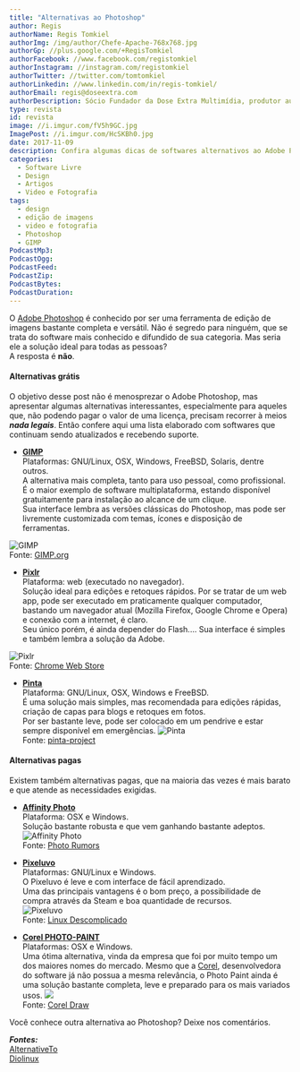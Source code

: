 ```yaml
---
title: "Alternativas ao Photoshop"
author: Regis
authorName: Regis Tomkiel
authorImg: /img/author/Chefe-Apache-768x768.jpg
authorGp: //plus.google.com/+RegisTomkiel
authorFacebook: //www.facebook.com/registomkiel
authorInstagram: //instagram.com/registomkiel
authorTwitter: //twitter.com/tomtomkiel
authorLinkedin: //www.linkedin.com/in/regis-tomkiel/
authorEmail: regis@doseextra.com
authorDescription: Sócio Fundador da Dose Extra Multimídia, produtor audiovisual, desenvolvedor web, podcaster, escritor e quando sobra tempo, coleciona videogames e filmes independentes.
type: revista
id: revista
image: //i.imgur.com/fV5h9GC.jpg
ImagePost: //i.imgur.com/HcSKBh0.jpg
date: 2017-11-09
description: Confira algumas dicas de softwares alternativos ao Adobe Photoshop
categories:
  - Software Livre
  - Design
  - Artigos
  - Video e Fotografia
tags:
  - design
  - edição de imagens
  - video e fotografia
  - Photoshop
  - GIMP
PodcastMp3:
PodcastOgg:
PodcastFeed:
PodcastZip:
PodcastBytes:
PodcastDuration:
---
```


O [Adobe Photoshop](#) é conhecido por ser uma ferramenta de edição de imagens bastante completa e versátil. Não é segredo para ninguém, que se trata do software mais conhecido e difundido de sua categoria. Mas seria ele a solução ideal para todas as pessoas?   
A resposta é **não**.   
#### Alternativas grátis
O objetivo desse post não é menosprezar o Adobe Photoshop, mas apresentar algumas alternativas interessantes, especialmente para aqueles que, não podendo pagar o valor de uma licença, precisam recorrer à meios ***nada legais***. Então confere aqui uma lista elaborado com softwares que continuam sendo atualizados e recebendo suporte.

 - **[GIMP](//gimp.org "GIMP")**     
Plataformas: GNU/Linux, OSX, Windows, FreeBSD, Solaris, dentre outros.   
A alternativa mais completa, tanto para uso pessoal, como profissional. É o maior exemplo de software multiplataforma, estando disponível gratuitamente para instalação ao alcance de um clique.   
Sua interface lembra as versões clássicas do Photoshop, mas pode ser livremente customizada com temas, ícones e disposição de ferramentas.    

![GIMP](https://www.gimp.org/news/2016-07-13%20GIMP%202.9.4%20Released/gimp-2-9-4-themes.jpg)   
Fonte: [GIMP.org](//gimp.org)    



 - **[Pixlr](https://pixlr.com)**   
Plataforma: web (executado no navegador).    
Solução ideal para edições e retoques rápidos.
Por se tratar de um web app, pode ser executado em praticamente qualquer computador, bastando um navegador atual (Mozilla Firefox, Google Chrome e Opera) e conexão com a internet, é claro.    
Seu único porém, é ainda depender do Flash....
Sua interface é simples e também lembra a solução da Adobe.   

![Pixlr](https://lh3.googleusercontent.com/G8h4B-geqNR59KBQqbENITRsOEx2SHxAHSNUQEnTiwa0JoL8VKUbuSrxSROvKJe2kaGvAdcwbw=w640-h400-e365)  
Fonte: [Chrome Web Store](//chrome.google.com/webstore/detail/pixlr-editor/icmaknaampgiegkcjlimdiidlhopknpk "Pixlr Editor")

 - **[Pinta](https://pinta-project.com/pintaproject/pinta/)**   
Plataforma: GNU/Linux, OSX, Windows e FreeBSD.   
É uma solução mais simples, mas recomendada para edições rápidas, criação de capas para blogs e retoques em fotos.   
Por ser bastante leve, pode ser colocado em um pendrive e estar sempre disponível em emergências.
![Pinta](https://i.imgur.com/CSlz4Y6l.jpg)    
Fonte: [pinta-project](https://pinta-project.com/pintaproject/pinta/)   

#### Alternativas pagas  
Existem também alternativas pagas, que na maioria das vezes é mais barato e que atende as necessidades exigidas.    

 - **[Affinity Photo](https://affinity.serif.com/pt-br/photo/)**   
Plataforma: OSX e Windows.   
Solução bastante robusta e que vem ganhando bastante adeptos.
![Affinity Photo](https://photorumors.com/wp-content/uploads/2017/11/Affinity-Photo-Photoshop-alternative.jpg)   
Fonte: [Photo Rumors](https://photorumors.com/2017/11/02/affinity-photo-1-6-released-photoshop-alternative/)   


 - **[Pixeluvo](http://www.pixeluvo.com/)**   
Plataformas: GNU/Linux e Windows.   
O Pixeluvo é leve e com interface de fácil aprendizado.   
Uma das principais vantagens é o bom preço, a possibilidade de compra através da Steam e boa quantidade de recursos.   
![Pixeluvo](https://2.bp.blogspot.com/-_goeIMwPNsk/U15zASfpAmI/AAAAAAAADHo/pywNfZnNq-Q/s1600/pixeluvo-1.png)   
Fonte: [Linux Descomplicado](https://www.linuxdescomplicado.com.br/2014/04/pixeluvo-editor-de-imagem-profissional.html)   

 - **[Corel PHOTO-PAINT](https://www.coreldraw.com/br/pages/photo-paint/)**   
Plataformas: OSX e Windows.   
Uma ótima alternativa, vinda da empresa que foi por muito tempo um dos maiores nomes do mercado. Mesmo que a [Corel](//www.corel.com/br/ "Corel Corporation"), desenvolvedora do software já não possua a mesma relevância, o Photo Paint ainda é uma solução bastante completa, leve e preparado para os mais variados usos.
![](http://1.bp.blogspot.com/-H6T3C9VmBLw/VCejKSXCOOI/AAAAAAAAGr0/rQ97dIFJY38/s1600/352456-coreldraw-graphics-suite-x7.jpg)   
Fonte: [Corel Draw](https://www.coreldraw.com/br/pages/photo-paint/)   


Você conhece outra alternativa ao Photoshop? Deixe nos comentários.   

***Fontes:***  
[AlternativeTo](https://alternativeto.net/software/adobe-photoshop/)   
[Diolinux](http://www.diolinux.com.br/search?q=Photoshop)
